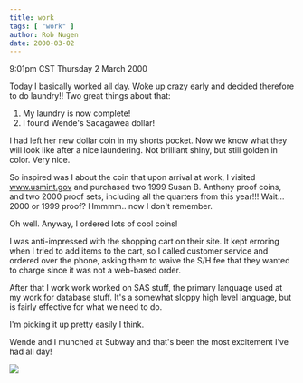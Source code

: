 ```yaml
---
title: work
tags: [ "work" ]
author: Rob Nugen
date: 2000-03-02
---
```


<title>Work work work</title>
<p class=date>9:01pm CST Thursday 2 March 2000</p>

<p>Today I basically worked all day.  Woke up crazy early and decided therefore to do laundry!!  Two great things about that:

<p><ol>
<li>My laundry is now complete!
<li>I found Wende's Sacagawea dollar!
</ol>

<p>I had left her new dollar coin in my shorts pocket.  Now we know
what they will look like after a nice laundering.  Not brilliant
shiny, but still golden in color.  Very nice.

<p>So inspired was I about the coin that upon arrival at work, I
visited <a href="http://www.usmint.gov">www.usmint.gov</a> and
purchased two 1999 Susan B. Anthony proof coins, and two 2000 proof
sets, including all the quarters from this year!!!  Wait... 2000 or
1999 proof?  Hmmmm.. now I don't remember.

<p>Oh well.  Anyway, I ordered lots of cool coins!

<p>I was anti-impressed with the shopping cart on their site.  It kept
erroring when I tried to add items to the cart, so I called customer
service and ordered over the phone, asking them to waive the S/H fee
that they wanted to charge since it was not a web-based order.

<p>After that I work work worked on SAS stuff, the primary language
used at my work for database stuff.  It's a somewhat sloppy high level
language, but is fairly effective for what we need to do.

<p>I'm picking it up pretty easily I think.

<p>Wende and I munched at Subway and that's been the most excitement
I've had all day!

<p><img src='/images/rob/wL-ROB.gif'>

